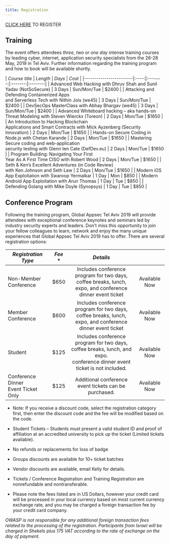 ```yaml
---
title: Registration
---
```


[CLICK HERE](https://knasim.herokuapp.com/owasp2019/register) TO REGISTER

## Training

The event offers attendees _three, two or one day_ intense training courses by leading cyber, internet, application security specialists from the 26-28 May, 2019 in Tel Aviv. Further information regarding the training program and how to book will be available shortly.

|   *Course title*    | *Length* | *Days* | *Cost* |
|------------------------|:----:|:-------:|:-------:|:-------:|
| Advanced Web Hacking with Dhruv Shah and Sunil Yadav (NotSoSecure)  | 3 Days | Sun/Mon/Tue | $2400 |
| Attacking and Defending Containerized Apps <br>and Serverless Tech with Nithin Jois (we45) | 3 Days | Sun/Mon/Tue | $2400 |
| DevSecOps MasterClass with Abhay Bhargav (we45) | 3 Days | Sun/Mon/Tue | $2400 |
| Advanced Whiteboard hacking – aka hands-on <br>Threat Modeling with Steven Wierckx (Toreon) | 2 Days | Mon/Tue | $1650 |
| An Introduction to Hacking Blockchain <br>Applications and Smart Contracts with Mick Ayzenberg (Security Innovation) | 2 Days | Mon/Tue | $1650 |
| Hands-on Secure Coding in Node.js with Chetan Karande | 2 Days | Mon/Tue | $1650 |
| Mastering Secure coding and web-application <br>security testing with Glenn ten Cate (DefDev.eu) | 2 Days | Mon/Tue | $1650 |
| Program Building: Navigating Your First <br>Year As A First Time CISO with Robert Wood | 2 Days | Mon/Tue | $1650 |
| Seth & Ken’s Excellent Adventures (in Code Review) <br>with Ken Johnson and Seth Law | 2 Days | Mon/Tue | $1650 |
| Modern iOS App Exploitation with Swaroop Yermalkar | 1 Day | Mon | $850 |
| Modern Android App Exploitation with Arun Thomas | 1 Day | Tue | $850 |
| Defending Golang with Mike Doyle (Synopsys) | 1 Day | Tue | $850 |

## Conference Program

Following the training program, Global Appsec Tel Aviv 2019 will provide attendees with exceptional conference keynotes and seminars led by industry security experts and leaders.
Don’t miss this opportunity to join your fellow colleagues to learn, network and enjoy the many unique experiences that Global Appsec Tel Aviv 2019 has to offer.
There are several registration options:

|   *Registration Type*    | *Fee* * | *Details* |  |
|------------------------|:----:|:-------:|:-------:|
| Non-Member Conference  | $650 | Includes conference program for two days,<br> coffee breaks, lunch, expo, and conference dinner event ticket| Available Now |
| Member Conference      | $600 | Includes conference program for two days,<br> coffee breaks, lunch, expo, and conference dinner event ticket| Available Now |
| Student                | $125 | Includes conference program for two days,<br> coffee breaks, lunch, and expo. <br>conference dinner event ticket is not included.| Available Now |
| Conference Dinner <br>Event Ticket Only    | $125 | Additional conference event tickets can be purchased. | Available Now |

* Note: If you receive a discount code, select the registration category first, then enter the discount code and the fee will be modified based on the code.

*	Student Tickets – Students must present a valid student ID and proof of affiliation at an accredited university to pick up the ticket (Limited tickets available).
*	No refunds or replacements for loss of badge
*	Groups discounts are available for 10+ ticket batches
*	Vendor discounts are available, email Kelly for details.
*	Tickets / Conference Registration and Training Registration are nonrefundable and nontransferable.
*	Please note the fees listed are in US Dollars, however your credit card will be processed in your local currency based on most current currency exchange rate, and you may be charged a foreign transaction fee by your credit card company.

*OWASP is not responsible for any additional foreign transaction fees related to the processing of the registration.
Participants from Israel will be charged in Shekels plus 175 VAT according to the rate of exchange on the day of payment.*
